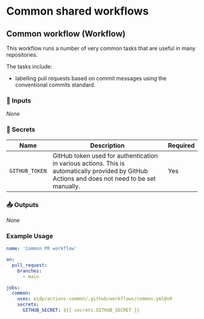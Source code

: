 # Common shared workflows

## Common workflow (Workflow)

This workflow runs a number of very common tasks that are useful in many repositories.

The tasks include:
- labelling pull requests based on commit messages using the conventional commits standard.

<!-- BEGIN WORKFLOW INPUT DOCS: Common workflow -->

### 🔧 Inputs

_None_

### 🔐 Secrets

|Name           |Description                                                                                                                                     |Required|
|---------------|------------------------------------------------------------------------------------------------------------------------------------------------|--------|
|`GITHUB_TOKEN` |GitHub token used for authentication in various actions. This is automatically provided by GitHub Actions and does not need to be set manually. |Yes     |

### 📤 Outputs

_None_

<!-- END WORKFLOW INPUT DOCS -->

### Example Usage

```yaml
name: 'Common PR workflow'

on:
  pull_request:
    branches:
      - main

jobs:
  common:
    uses: eidp/actions-common/.github/workflows/common.yml@v0
    secrets:
      GITHUB_SECRET: ${{ secrets.GITHUB_SECRET }}
```